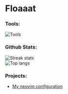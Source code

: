 # Floaaat

### Tools:
![Tools](https://skillicons.dev/icons?i=py,lua,bash,sqlite,git,github,neovim,linux)

### Github Stats:
![Streak stats](https://streak-stats.demolab.com/?user=floaaat&theme=nord)\
![Top langs](https://github-readme-stats.vercel.app/api/top-langs/?username=floaaat&layout=compact)

### Projects:
- [My neovim configuration](https://github.com/floaaat/neovim-config)
